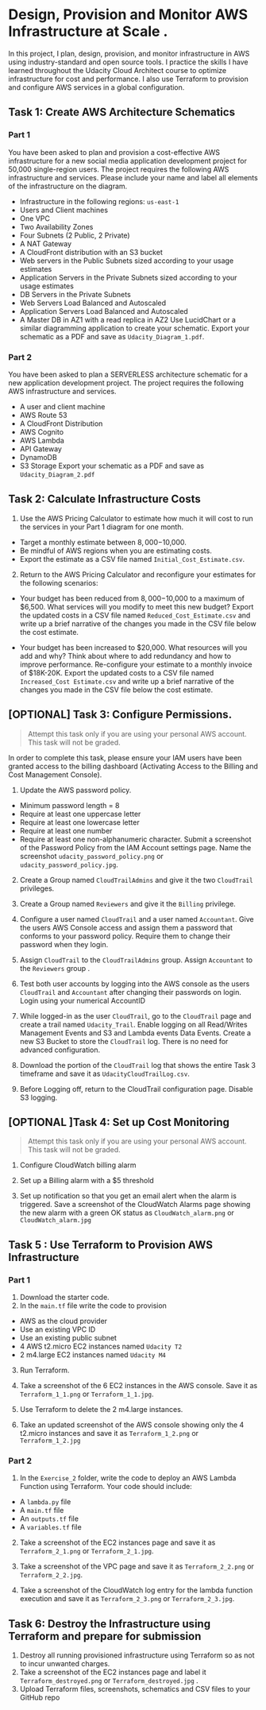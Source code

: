 # Design, Provision and Monitor AWS Infrastructure at Scale .
In this project, I plan, design, provision, and monitor infrastructure in AWS using industry-standard and open source tools. I practice the skills I have learned throughout the Udacity Cloud Architect course to optimize infrastructure for cost and performance. I also use Terraform to provision and configure AWS services in a global configuration.

## Task 1: Create AWS Architecture Schematics
### Part 1
You have been asked to plan and provision a cost-effective AWS infrastructure for a new social media application development project for 50,000 single-region users. The project requires the following AWS infrastructure and services. Please include your name and label all elements of the infrastructure on the diagram.

- Infrastructure in the following regions: `us-east-1`
- Users and Client machines
- One VPC
- Two Availability Zones
- Four Subnets (2 Public, 2 Private)
- A NAT Gateway
- A CloudFront distribution with an S3 bucket
- Web servers in the Public Subnets sized according to your usage estimates
- Application Servers in the Private Subnets sized according to your usage estimates
- DB Servers in the Private Subnets
- Web Servers Load Balanced and Autoscaled
- Application Servers Load Balanced and Autoscaled
- A Master DB in AZ1 with a read replica in AZ2
Use LucidChart or a similar diagramming application to create your schematic. Export your schematic as a PDF and save as `Udacity_Diagram_1.pdf`.

### Part 2
You have been asked to plan a SERVERLESS architecture schematic for a new application development project. The project requires the following AWS infrastructure and services.

- A user and client machine
- AWS Route 53
- A CloudFront Distribution
- AWS Cognito
- AWS Lambda
- API Gateway
- DynamoDB
- S3 Storage
Export your schematic as a PDF and save as `Udacity_Diagram_2.pdf`

## Task 2: Calculate Infrastructure Costs
1. Use the AWS Pricing Calculator to estimate how much it will cost to run the services in your Part 1 diagram for one month.
- Target a monthly estimate between $8,000-$10,000.
- Be mindful of AWS regions when you are estimating costs.
- Export the estimate as a CSV file named `Initial_Cost_Estimate.csv`.

2. Return to the AWS Pricing Calculator and reconfigure your estimates for the following scenarios:

- Your budget has been reduced from $8,000-$10,000 to a maximum of $6,500. What services will you modify to meet this new budget? Export the updated costs in a CSV file named `Reduced_Cost_Estimate.csv` and write up a brief narrative of the changes you made in the CSV file below the cost estimate.

- Your budget has been increased to $20,000. What resources will you add and why?
Think about where to add redundancy and how to improve performance. Re-configure your estimate to a monthly invoice of $18K-20K. Export the updated costs to a CSV file named `Increased_Cost Estimate.csv` and write up a brief narrative of the changes you made in the CSV file below the cost estimate.

## [OPTIONAL] Task 3: Configure Permissions.
> Attempt this task only if you are using your personal AWS account. This task will not be graded.

In order to complete this task, please ensure your IAM users have been granted access to the billing dashboard (Activating Access to the Billing and Cost Management Console).

1. Update the AWS password policy.

- Minimum password length = 8
- Require at least one uppercase letter
- Require at least one lowercase letter
- Require at least one number
- Require at least one non-alphanumeric character.
Submit a screenshot of the Password Policy from the IAM Account settings page. Name the screenshot `udacity_password_policy.png` or `udacity_password_policy.jpg`.

2. Create a Group named `CloudTrailAdmins` and give it the two `CloudTrail` privileges.

3. Create a Group named `Reviewers` and give it the `Billing` privilege.

4. Configure a user named `CloudTrail` and a user named `Accountant`. Give the users AWS Console access and assign them a password that conforms to your password policy. Require them to change their password when they login.

5. Assign `CloudTrail` to the `CloudTrailAdmins` group. Assign `Accountant` to the `Reviewers` group .

6. Test both user accounts by logging into the AWS console as the users `CloudTrail` and `Accountant` after changing their passwords on login. Login using your numerical AccountID

7. While logged-in as the user `CloudTrail`, go to the `CloudTrail` page and create a trail named `Udacity_Trail`. Enable logging on all Read/Writes Management Events and S3 and Lambda events Data Events. Create a new S3 Bucket to store the `CloudTrail` log. There is no need for advanced configuration.

8. Download the portion of the `CloudTrail` log that shows the entire Task 3 timeframe and save it as `UdacityCloudTrailLog.csv`.

9. Before Logging off, return to the CloudTrail configuration page. Disable S3 logging.

## [OPTIONAL ]Task 4: Set up Cost Monitoring
> Attempt this task only if you are using your personal AWS account. This task will not be graded.

1. Configure CloudWatch billing alarm

2. Set up a Billing alarm with a $5 threshold

3. Set up notification so that you get an email alert when the alarm is triggered.
Save a screenshot of the CloudWatch Alarms page showing the new alarm with a green OK status as `CloudWatch_alarm.png` or `CloudWatch_alarm.jpg`

## Task 5 : Use Terraform to Provision AWS Infrastructure
### Part 1
1. Download the starter code.
2. In the `main.tf` file write the code to provision
- AWS as the cloud provider
- Use an existing VPC ID
- Use an existing public subnet
- 4 AWS t2.micro EC2 instances named `Udacity T2`
- 2 m4.large EC2 instances named `Udacity M4`

3. Run Terraform.

4. Take a screenshot of the 6 EC2 instances in the AWS console. Save it as `Terraform_1_1.png` or `Terraform_1_1.jpg`.
5. Use Terraform to delete the 2 m4.large instances.
6. Take an updated screenshot of the AWS console showing only the 4 t2.micro instances and save it as `Terraform_1_2.png` or `Terraform_1_2.jpg`

### Part 2
1. In the `Exercise_2` folder, write the code to deploy an AWS Lambda Function using Terraform. Your code should include:
- A `lambda.py` file
- A `main.tf` file
- An `outputs.tf` file
- A `variables.tf` file

2. Take a screenshot of the EC2 instances page and save it as `Terraform_2_1.png` or `Terraform_2_1.jpg`.

3. Take a screenshot of the VPC page and save it as `Terraform_2_2.png` or `Terraform_2_2.jpg`.
4. Take a screenshot of the CloudWatch log entry for the lambda function execution and save it as `Terraform_2_3.png` or `Terraform_2_3.jpg`.


## Task 6: Destroy the Infrastructure using Terraform and prepare for submission
1. Destroy all running provisioned infrastructure using Terraform so as not to incur unwanted charges.
2. Take a screenshot of the EC2 instances page and label it `Terraform_destroyed.png` or `Terraform_destroyed.jpg` .
3. Upload Terraform files, screenshots, schematics and CSV files to your GitHub repo
